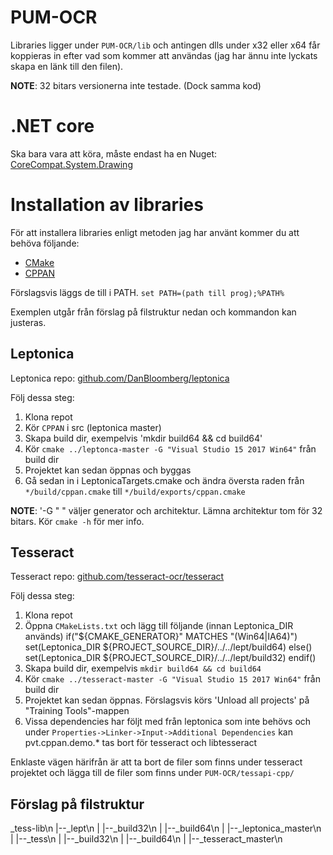 # PUM-OCR

Libraries ligger under `PUM-OCR/lib` och antingen dlls under x32 eller x64 får koppieras in 
efter vad som kommer att användas (jag har ännu inte lyckats skapa en länk till den filen).

**NOTE**: 32 bitars versionerna inte testade. (Dock samma kod)


# .NET core
Ska bara vara att köra, måste endast ha en Nuget:
[CoreCompat.System.Drawing](https://www.nuget.org/packages/CoreCompat.System.Drawing/1.0.0-beta006)



# Installation av libraries

För att installera libraries enligt metoden jag har använt kommer
du att behöva följande:
* [CMake](https://cmake.org/)
* [CPPAN](https://cppan.org/)

Förslagsvis läggs de till i PATH. `set PATH=(path till prog);%PATH%`

Exemplen utgår från förslag på filstruktur nedan och kommandon kan justeras.

## Leptonica
Leptonica repo: [github.com/DanBloomberg/leptonica](https://github.com/DanBloomberg/leptonica)

Följ dessa steg:
1. Klona repot
2. Kör `CPPAN` i src (leptonica master)
3. Skapa build dir, exempelvis 'mkdir build64 && cd build64'
4. Kör `cmake ../leptonca-master -G "Visual Studio 15 2017 Win64"` från build dir 
5. Projektet kan sedan öppnas och byggas
6. Gå sedan in i LeptonicaTargets.cmake och ändra översta raden från `*/build/cppan.cmake`
	   till `*/build/exports/cppan.cmake`

**NOTE**: '-G "<Generator> <Arch>" väljer generator och architektur. Lämna architektur tom för 32 bitars.
Kör `cmake -h` för mer info. 

## Tesseract
Tesseract repo: [github.com/tesseract-ocr/tesseract](https://github.com/tesseract-ocr/tesseract)

Följ dessa steg:
1. Klona repot
2. Öppna `CMakeLists.txt` och lägg till följande (innan Leptonica_DIR används)
		if("${CMAKE_GENERATOR}" MATCHES "(Win64|IA64)")
			set(Leptonica_DIR ${PROJECT_SOURCE_DIR}/../../lept/build64)
		else()
			set(Leptonica_DIR ${PROJECT_SOURCE_DIR}/../../lept/build32)
		endif()
3. Skapa build dir, exempelvis `mkdir build64 && cd build64`
4. Kör `cmake ../tesseract-master -G "Visual Studio 15 2017 Win64"` från build dir 
5. Projektet kan sedan öppnas. Förslagsvis körs 'Unload all projects' på "Training Tools"-mappen
6. Vissa dependencies har följt med från leptonica som inte behövs och under 
`Properties->Linker->Input->Additional Dependencies` kan pvt.cppan.demo.* tas bort för tesseract och libtesseract

Enklaste vägen härifrån är att ta bort de filer som finns under tesseract projektet och lägga till de filer som finns under `PUM-OCR/tessapi-cpp/`
	


## Förslag på filstruktur
_tess-lib\n
|--_lept\n
|  |--_build32\n
|  |--_build64\n
|  |--_leptonica_master\n
|
|--_tess\n
|  |--_build32\n
|  |--_build64\n
|  |--_tesseract_master\n






